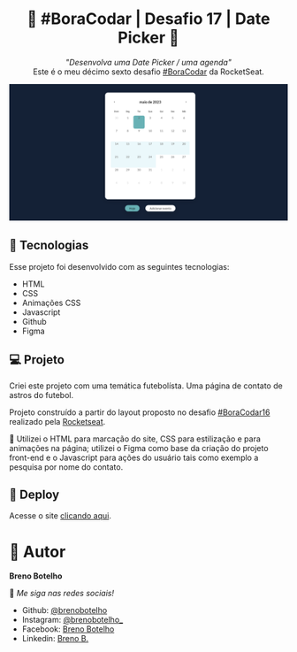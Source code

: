 <h1 align="center"> 👾 #BoraCodar | Desafio 17 | Date Picker 👾 </h1>

<p align="center">
    <i> "Desenvolva uma Date Picker / uma agenda" </i> 
    <br> Este é o meu décimo sexto desafio <a href="https://boracodar.dev/">#BoraCodar</a> da RocketSeat.
</p>

![..](./print.png)

## 🚀 Tecnologias

Esse projeto foi desenvolvido com as seguintes tecnologias:

- HTML
- CSS
- Animações CSS
- Javascript
- Github
- Figma

## 💻 Projeto

Criei este projeto com uma temática futebolísta. Uma página de contato de astros do futebol. <br>

Projeto construído a partir do layout proposto no desafio [#BoraCodar16](https://www.figma.com/community/file/1227809985897425342/%23boracodar---Desafio-16) realizado pela [Rocketseat](https://rocketseat.com.br). <br>

📌 Utilizei o HTML para marcação do site, CSS para estilização e para animações na página; utilizei o Figma como base da criação do projeto front-end e o Javascript para ações do usuário tais como exemplo a pesquisa por nome do contato.

## 📑 Deploy

Acesse o site [clicando aqui](https://brenobotelho.github.io/boracodar/desafio16/).

# 👤 Autor

**Breno Botelho**

👾 _Me siga nas redes sociais!_

- Github: [@brenobotelho](https://github.com/brenobotelho)
- Instagram: [@brenobotelho_](https://instagram.com/@brenobotelho_)
- Facebook: [Breno Botelho](https://facebook.com/BrenooBotelho)
- Linkedin: [Breno B.](https://br.linkedin.com/in/breno-botelho?trk=public_profile_browsemap)
